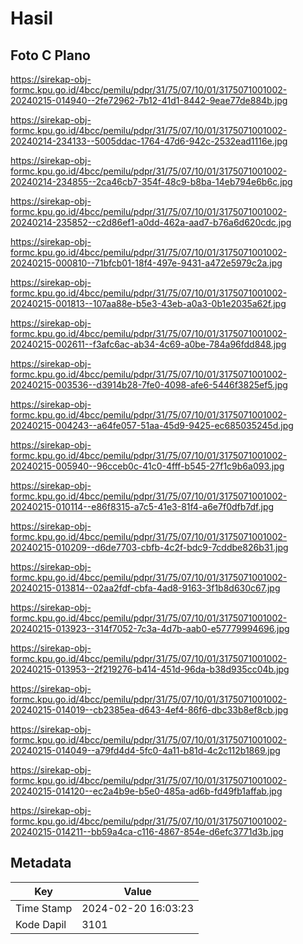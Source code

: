 # Hasil

## Foto C Plano

https://sirekap-obj-formc.kpu.go.id/4bcc/pemilu/pdpr/31/75/07/10/01/3175071001002-20240215-014940--2fe72962-7b12-41d1-8442-9eae77de884b.jpg

https://sirekap-obj-formc.kpu.go.id/4bcc/pemilu/pdpr/31/75/07/10/01/3175071001002-20240214-234133--5005ddac-1764-47d6-942c-2532ead1116e.jpg

https://sirekap-obj-formc.kpu.go.id/4bcc/pemilu/pdpr/31/75/07/10/01/3175071001002-20240214-234855--2ca46cb7-354f-48c9-b8ba-14eb794e6b6c.jpg

https://sirekap-obj-formc.kpu.go.id/4bcc/pemilu/pdpr/31/75/07/10/01/3175071001002-20240214-235852--c2d86ef1-a0dd-462a-aad7-b76a6d620cdc.jpg

https://sirekap-obj-formc.kpu.go.id/4bcc/pemilu/pdpr/31/75/07/10/01/3175071001002-20240215-000810--71bfcb01-18f4-497e-9431-a472e5979c2a.jpg

https://sirekap-obj-formc.kpu.go.id/4bcc/pemilu/pdpr/31/75/07/10/01/3175071001002-20240215-001813--107aa88e-b5e3-43eb-a0a3-0b1e2035a62f.jpg

https://sirekap-obj-formc.kpu.go.id/4bcc/pemilu/pdpr/31/75/07/10/01/3175071001002-20240215-002611--f3afc6ac-ab34-4c69-a0be-784a96fdd848.jpg

https://sirekap-obj-formc.kpu.go.id/4bcc/pemilu/pdpr/31/75/07/10/01/3175071001002-20240215-003536--d3914b28-7fe0-4098-afe6-5446f3825ef5.jpg

https://sirekap-obj-formc.kpu.go.id/4bcc/pemilu/pdpr/31/75/07/10/01/3175071001002-20240215-004243--a64fe057-51aa-45d9-9425-ec685035245d.jpg

https://sirekap-obj-formc.kpu.go.id/4bcc/pemilu/pdpr/31/75/07/10/01/3175071001002-20240215-005940--96cceb0c-41c0-4fff-b545-27f1c9b6a093.jpg

https://sirekap-obj-formc.kpu.go.id/4bcc/pemilu/pdpr/31/75/07/10/01/3175071001002-20240215-010114--e86f8315-a7c5-41e3-81f4-a6e7f0dfb7df.jpg

https://sirekap-obj-formc.kpu.go.id/4bcc/pemilu/pdpr/31/75/07/10/01/3175071001002-20240215-010209--d6de7703-cbfb-4c2f-bdc9-7cddbe826b31.jpg

https://sirekap-obj-formc.kpu.go.id/4bcc/pemilu/pdpr/31/75/07/10/01/3175071001002-20240215-013814--02aa2fdf-cbfa-4ad8-9163-3f1b8d630c67.jpg

https://sirekap-obj-formc.kpu.go.id/4bcc/pemilu/pdpr/31/75/07/10/01/3175071001002-20240215-013923--314f7052-7c3a-4d7b-aab0-e57779994696.jpg

https://sirekap-obj-formc.kpu.go.id/4bcc/pemilu/pdpr/31/75/07/10/01/3175071001002-20240215-013953--2f219276-b414-451d-96da-b38d935cc04b.jpg

https://sirekap-obj-formc.kpu.go.id/4bcc/pemilu/pdpr/31/75/07/10/01/3175071001002-20240215-014019--cb2385ea-d643-4ef4-86f6-dbc33b8ef8cb.jpg

https://sirekap-obj-formc.kpu.go.id/4bcc/pemilu/pdpr/31/75/07/10/01/3175071001002-20240215-014049--a79fd4d4-5fc0-4a11-b81d-4c2c112b1869.jpg

https://sirekap-obj-formc.kpu.go.id/4bcc/pemilu/pdpr/31/75/07/10/01/3175071001002-20240215-014120--ec2a4b9e-b5e0-485a-ad6b-fd49fb1affab.jpg

https://sirekap-obj-formc.kpu.go.id/4bcc/pemilu/pdpr/31/75/07/10/01/3175071001002-20240215-014211--bb59a4ca-c116-4867-854e-d6efc3771d3b.jpg


## Metadata

| Key        | Value               |
| ---------- | ------------------- |
| Time Stamp | 2024-02-20 16:03:23 |
| Kode Dapil | 3101                |



